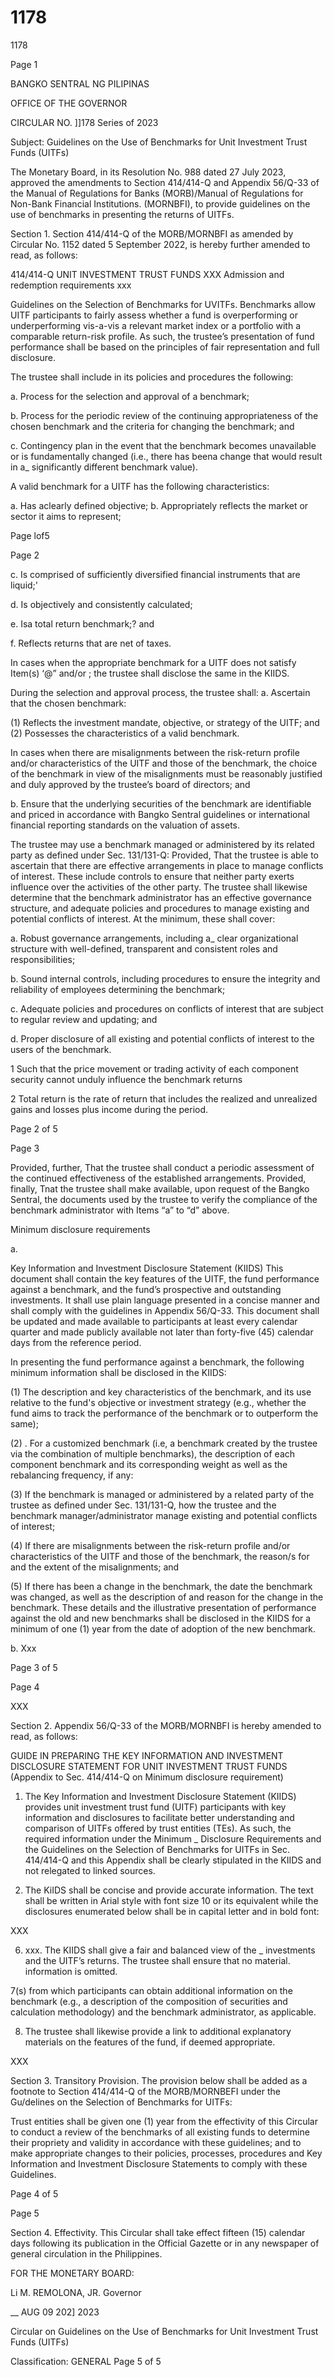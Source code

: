 # 1178

1178

Page 1

BANGKO SENTRAL NG PILIPINAS

OFFICE OF THE GOVERNOR

CIRCULAR NO. ]]178 Series of 2023

Subject: Guidelines on the Use of Benchmarks for Unit Investment Trust Funds (UITFs)

The Monetary Board, in its Resolution No. 988 dated 27 July 2023, approved the amendments to Section 414/414-Q and Appendix 56/Q-33 of the Manual of Regulations for Banks (MORB)/Manual of Regulations for Non-Bank Financial Institutions. (MORNBFI), to provide guidelines on the use of benchmarks in presenting the returns of UITFs.

Section 1. Section 414/414-Q of the MORB/MORNBFI as amended by Circular No. 1152 dated 5 September 2022, is hereby further amended to read, as follows:

414/414-Q UNIT INVESTMENT TRUST FUNDS XXX Admission and redemption requirements xxx

Guidelines on the Selection of Benchmarks for UVITFs. Benchmarks allow UITF participants to fairly assess whether a fund is overperforming or underperforming vis-a-vis a relevant market index or a portfolio with a comparable return-risk profile. As such, the trustee’s presentation of fund performance shall be based on the principles of fair representation and full disclosure.

The trustee shall include in its policies and procedures the following:

a. Process for the selection and approval of a benchmark;

b. Process for the periodic review of the continuing appropriateness of the chosen benchmark and the criteria for changing the benchmark; and

c. Contingency plan in the event that the benchmark becomes unavailable or is fundamentally changed (i.e., there has beena change that would result in a_ significantly different benchmark value).

A valid benchmark for a UITF has the following characteristics:

a. Has aclearly defined objective; b. Appropriately reflects the market or sector it aims to represent;

Page lof5

Page 2

c. Is comprised of sufficiently diversified financial instruments that are liquid;'

d. Is objectively and consistently calculated;

e. Isa total return benchmark;? and

f. Reflects returns that are net of taxes.

In cases when the appropriate benchmark for a UITF does not satisfy Item(s) ‘@” and/or ; the trustee shall disclose the same in the KIIDS.

During the selection and approval process, the trustee shall: a. Ascertain that the chosen benchmark:

(1) Reflects the investment mandate, objective, or strategy of the UITF; and (2) Possesses the characteristics of a valid benchmark.

In cases when there are misalignments between the risk-return profile and/or characteristics of the UITF and those of the benchmark, the choice of the benchmark in view of the misalignments must be reasonably justified and duly approved by the trustee’s board of directors; and

b. Ensure that the underlying securities of the benchmark are identifiable and priced in accordance with Bangko Sentral guidelines or international financial reporting standards on the valuation of assets.

The trustee may use a benchmark managed or administered by its related party as defined under Sec. 131/131-Q: Provided, That the trustee is able to ascertain that there are effective arrangements in place to manage conflicts of interest. These include controls to ensure that neither party exerts influence over the activities of the other party. The trustee shall likewise determine that the benchmark administrator has an effective governance structure, and adequate policies and procedures to manage existing and potential conflicts of interest. At the minimum, these shall cover:

a. Robust governance arrangements, including a_ clear organizational structure with well-defined, transparent and consistent roles and responsibilities;

b. Sound internal controls, including procedures to ensure the integrity and reliability of employees determining the benchmark;

c. Adequate policies and procedures on conflicts of interest that are subject to regular review and updating; and

d. Proper disclosure of all existing and potential conflicts of interest to the users of the benchmark.

1 Such that the price movement or trading activity of each component security cannot unduly influence the benchmark returns

2 Total return is the rate of return that includes the realized and unrealized gains and losses plus income during the period.

Page 2 of 5

Page 3

Provided, further, That the trustee shall conduct a periodic assessment of the continued effectiveness of the established arrangements. Provided, finally, Tnat the trustee shall make available, upon request of the Bangko Sentral, the documents used by the trustee to verify the compliance of the benchmark administrator with Items “a” to “d” above.

Minimum disclosure requirements

a.

Key Information and Investment Disclosure Statement (KIIDS) This document shall contain the key features of the UITF, the fund performance against a benchmark, and the fund’s prospective and outstanding investments. It shall use plain language presented in a concise manner and shall comply with the guidelines in Appendix 56/Q-33. This document shall be updated and made available to participants at least every calendar quarter and made publicly available not later than forty-five (45) calendar days from the reference period.

In presenting the fund performance against a benchmark, the following minimum information shall be disclosed in the KIIDS:

(1) The description and key characteristics of the benchmark, and its use relative to the fund's objective or investment strategy (e.g., whether the fund aims to track the performance of the benchmark or to outperform the same);

(2) . For a customized benchmark (i.e, a benchmark created by the trustee via the combination of multiple benchmarks), the description of each component benchmark and its corresponding weight as well as the rebalancing frequency, if any:

(3) If the benchmark is managed or administered by a related party of the trustee as defined under Sec. 131/131-Q, how the trustee and the benchmark manager/administrator manage existing and potential conflicts of interest;

(4) If there are misalignments between the risk-return profile and/or characteristics of the UITF and those of the benchmark, the reason/s for and the extent of the misalignments; and

(5) If there has been a change in the benchmark, the date the benchmark was changed, as well as the description of and reason for the change in the benchmark. These details and the illustrative presentation of performance against the old and new benchmarks shall be disclosed in the KIIDS for a minimum of one (1) year from the date of adoption of the new benchmark.

b. Xxx

Page 3 of 5

Page 4

XXX

Section 2. Appendix 56/Q-33 of the MORB/MORNBFI is hereby amended to read, as follows:

GUIDE IN PREPARING THE KEY INFORMATION AND INVESTMENT DISCLOSURE STATEMENT FOR UNIT INVESTMENT TRUST FUNDS (Appendix to Sec. 414/414-Q on Minimum disclosure requirement)

1. The Key Information and Investment Disclosure Statement (KIIDS) provides unit investment trust fund (UITF) participants with key information and disclosures to facilitate better understanding and comparison of UITFs offered by trust entities (TEs). As such, the required information under the Minimum _ Disclosure Requirements and the Guidelines on the Selection of Benchmarks for UITFs in Sec. 414/414-Q and this Appendix shall be clearly stipulated in the KIIDS and not relegated to linked sources.

2. The KiIDS shall be concise and provide accurate information. The text shall be written in Arial style with font size 10 or its equivalent while the disclosures enumerated below shall be in capital letter and in bold font:

XXX

6. xxx. The KIIDS shall give a fair and balanced view of the _ investments and the UITF’s returns. The trustee shall ensure that no material. information is omitted.

7(s) from which participants can obtain additional information on the benchmark (e.g., a description of the composition of securities and calculation methodology) and the benchmark administrator, as applicable.

8. The trustee shall likewise provide a link to additional explanatory materials on the features of the fund, if deemed appropriate.

XXX

Section 3. Transitory Provision. The provision below shall be added as a footnote to Section 414/414-Q of the MORB/MORNBEFI under the Gu/delines on the Selection of Benchmarks for UITFs:

Trust entities shall be given one (1) year from the effectivity of this Circular to conduct a review of the benchmarks of all existing funds to determine their propriety and validity in accordance with these guidelines; and to make appropriate changes to their policies, processes, procedures and Key Information and Investment Disclosure Statements to comply with these Guidelines.

Page 4 of 5

Page 5

Section 4. Effectivity. This Circular shall take effect fifteen (15) calendar days following its publication in the Official Gazette or in any newspaper of general circulation in the Philippines.

FOR THE MONETARY BOARD:

Li M. REMOLONA, JR. Governor

__ AUG 09 202] 2023

Circular on Guidelines on the Use of Benchmarks for Unit Investment Trust Funds (UITFs)

Classification: GENERAL Page 5 of 5